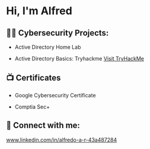 <h1>Hi, I'm Alfred

<h2>👨‍💻 Cybersecurity Projects:</h2>

- Active Directory Home Lab

- Active Directory Basics: Tryhackme [Visit TryHackMe](http://www.tryhackme.com/r/room/winadbasics?utm_campaign=social_share&utm_medium=social&utm_source=linkedin)


<h2>📺 Certificates </h2>

- Google Cybersecurity Certificate

- Comptia Sec+

<h2> 🤳 Connect with me:</h2> 

www.linkedin.com/in/alfredo-a-r-43a487284

<!--
**joshmadakor1/joshmadakor1** is a ✨ _special_ ✨ repository because its `README.md` (this file) appears on your GitHub profile.

Here are some ideas to get you started:

- 🔭 I’m currently working on ...
- 🌱 I’m currently learning ...
- 👯 I’m looking to collaborate on ...
- 🤔 I’m looking for help with ...
- 💬 Ask me about ...
- 📫 How to reach me: ...
- 😄 Pronouns: ...
- ⚡ Fun fact: ...
-->

